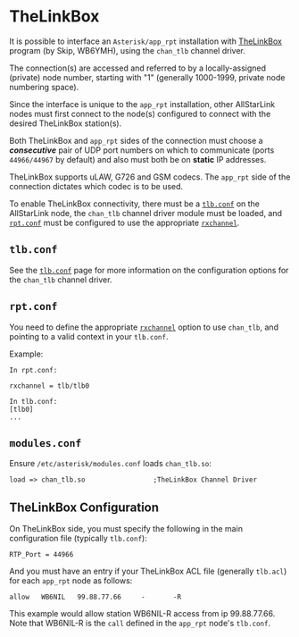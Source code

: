 # TheLinkBox
It is possible to interface an `Asterisk/app_rpt` installation with [TheLinkBox](https://github.com/skiphansen/thelinkbox) program (by Skip, WB6YMH), using the `chan_tlb` channel driver.

The connection(s) are accessed and referred to by a locally-assigned (private) node number, starting with "1" (generally 1000-1999, private node numbering space). 

Since the interface is unique to the `app_rpt` installation, other AllStarLink nodes must first connect to the node(s) configured to connect with the desired TheLinkBox station(s).

Both TheLinkBox and `app_rpt` sides of the connection must choose a ***consecutive*** pair of UDP port numbers on which to communicate (ports `44966/44967` by default) and also must both be on **static** IP addresses.

TheLinkBox supports uLAW, G726 and GSM codecs. The `app_rpt` side of the connection dictates which codec is to be used.

To enable TheLinkBox connectivity, there must be a [`tlb.conf`](../config/tlb_conf.md) on the AllStarLink node, the `chan_tlb` channel driver module must be loaded, and [`rpt.conf`](../config/rpt_conf.md) must be configured to use the appropriate [`rxchannel`](../config/rpt_conf.md#rxchannel).

## `tlb.conf`
See the [`tlb.conf`](../config/tlb_conf.md) page for more information on the configuration options for the `chan_tlb` channel driver.

## `rpt.conf`
You need to define the appropriate [`rxchannel`](../config/rpt_conf.md#rxchannel) option to use `chan_tlb`, and pointing to a valid context in your `tlb.conf`.

Example:

```
In rpt.conf:

rxchannel = tlb/tlb0

In tlb.conf:
[tlb0]
...
```

## `modules.conf`
Ensure `/etc/asterisk/modules.conf` loads `chan_tlb.so`:

```
load => chan_tlb.so                 ;TheLinkBox Channel Driver 
```

## TheLinkBox Configuration
On TheLinkBox side, you must specify the following in the main configuration file (typically `tlb.conf`):

```
RTP_Port = 44966
```

And you must have an entry if your TheLinkBox ACL file (generally `tlb.acl`) for each `app_rpt` node as follows:

```
allow   WB6NIL   99.88.77.66     -       -R
```

This example would allow station WB6NIL-R access from ip 99.88.77.66. Note that WB6NIL-R is the `call` defined in the `app_rpt` node's `tlb.conf`.